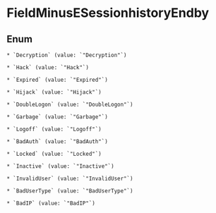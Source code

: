 
# FieldMinusESessionhistoryEndby

## Enum


    * `Decryption` (value: `"Decryption"`)

    * `Hack` (value: `"Hack"`)

    * `Expired` (value: `"Expired"`)

    * `Hijack` (value: `"Hijack"`)

    * `DoubleLogon` (value: `"DoubleLogon"`)

    * `Garbage` (value: `"Garbage"`)

    * `Logoff` (value: `"Logoff"`)

    * `BadAuth` (value: `"BadAuth"`)

    * `Locked` (value: `"Locked"`)

    * `Inactive` (value: `"Inactive"`)

    * `InvalidUser` (value: `"InvalidUser"`)

    * `BadUserType` (value: `"BadUserType"`)

    * `BadIP` (value: `"BadIP"`)



